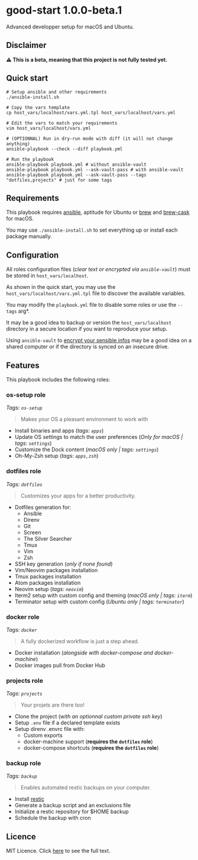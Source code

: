 # good-start 1.0.0-beta.1

Advanced developper setup for macOS and Ubuntu.

## Disclaimer

**⚠️ This is a beta, meaning that this project is not fully tested yet.**

## Quick start

```shell
# Setup ansible and other requirements
./ansible-install.sh

# Copy the vars template
cp host_vars/localhost/vars.yml.tpl host_vars/localhost/vars.yml

# Edit the vars to match your requirements
vim host_vars/localhost/vars.yml

# (OPTIONNAL) Run in dry-run mode with diff (it will not change anything)
ansible-playbook --check --diff playbook.yml

# Run the playbook
ansible-playbook playbook.yml # without ansible-vault
ansible-playbook playbook.yml --ask-vault-pass # with ansible-vault
ansible-playbook playbook.yml --ask-vault-pass --tags "dotfiles,projects" # just for some tags
```

## Requirements

This playbook requires [ansible](https://github.com/ansible/ansible),
aptitude for Ubuntu or [brew](https://brew.sh/index_fr.html) and
[brew-cask](https://caskroom.github.io/) for macOS.

You may use `./ansible-install.sh` to set everything up or install each package
manually.

## Configuration

All roles configuration files (*clear text or encrypted via `ansible-vault`*)
must be stored in `host_vars/localhost`.

As shown in the quick start, you may use the `host_vars/localhost/vars.yml.tpl`
file to discover the available variables.

You may modify the `playbook.yml` file to disable some roles or use
the `--tags` arg*.

It may be a good idea to backup or version the `host_vars/localhost` directory
in a secure location if you want to reproduce your setup.

Using `ansible-vault` to [encrypt your sensible infos](http://docs.ansible.com/ansible/latest/playbooks_best_practices.html#best-practices-for-variables-and-vaults) may be a good idea on a shared computer or if the directory is
synced on an insecure drive.

## Features

This playbook includes the following roles:

### os-setup role

*Tags: `os-setup`*

> Makes your OS a pleasant environment to work with

- Install binaries and apps (*tags: `apps`*)
- Update OS settings to match the user preferences
  (*Only for macOS | tags: `settings`*)
- Customize the Dock content (*macOS only | tags: `settings`*)
- Oh-My-Zsh setup (*tags: `apps,zsh`*)

### dotfiles role

*Tags: `dotfiles`*

> Customizes your apps for a better productivity.

- Dotfiles generation for:
    - Ansible
    - Direnv
    - Git
    - Screen
    - The Silver Searcher
    - Tmux
    - Vim
    - Zsh
- SSH key generation (*only if none found*)
- Vim/Neovim packages installation
- Tmux packages installation
- Atom packages installation
- Neovim setup (*tags: `neovim`*)
- Iterm2 setup with custom config and theming (*macOS only | tags: `iterm`*)
- Terminator setup with custom config (*Ubuntu only | tags: `terminator`*)

### docker role

*Tags: `docker`*

> A fully dockerized workflow is just a step ahead.

- Docker installation (*alongside with docker-compose and docker-machine*)
- Docker images pull from Docker Hub

### projects role

*Tags: `projects`*

> Your projets are there too!

- Clone the project (*with an optionnal custom private ssh key*)
- Setup `.env` file if a declared template exists
- Setup direnv .envrc file with:
  - Custom exports
  - docker-machine support (**requires the `dotfiles` role**)
  - docker-compose shortcuts (**requires the `dotfiles` role**)

### backup role

*Tags: `backup`*

> Enables automated restic backups on your computer.

- Install [restic](https://github.com/restic/restic)
- Generate a backup script and an exclusions file
- Initialize a restic repository for $HOME backup
- Schedule the backup with cron

## Licence

MIT Licence. Click [here](LICENCE) to see the full text.
